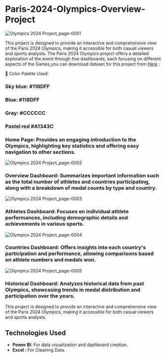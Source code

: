 # Paris-2024-Olympics-Overview-Project

![Olympics 2024 Project_page-0001](https://github.com/user-attachments/assets/aa652938-9473-4fe3-a3db-8b5290ebc49f)

This project is designed to provide an interactive and comprehensive view of the Paris 2024 Olympics, making it accessible for both casual viewers and sports analysts.
The Paris 2024 Olympics project offers a detailed exploration of the event through five dashboards, each focusing on different aspects of the Games,you can download dataset for this project from [Here]([https://docs.google.com/spreadsheets/d/16vpAXXTiHRj1WZgilGsNyX_jpvf3xx63/edit?usp=sharing&ouid=105386622502646294985&rtpof=true&sd=true](https://drive.google.com/drive/folders/10VqjLmXXMHGh_3-zpjp-WD8iKrSxMqqO))
:


🎨 Color Palette Used:

### Sky blue:    #118DFF
### Blue:        #118DFF
### Gray:        #CCCCCC
### Pastel red   #A1343C



### Home Page: Provides an engaging introduction to the Olympics, highlighting key statistics and offering easy navigation to other sections.


![Olympics 2024 Project_page-0002](https://github.com/user-attachments/assets/0f10a28d-5152-4ae7-a980-5dcc504058da)

### Overview Dashboard: Summarizes important information such as the total number of athletes and countries participating, along with a breakdown of medal counts by type and country.

![Olympics 2024 Project_page-0003](https://github.com/user-attachments/assets/f5c51373-c1e0-4dfc-a480-c82a3a882eca)

### Athletes Dashboard: Focuses on individual athlete performances, including demographic details and achievements in various sports.

![Olympics 2024 Project_page-0004](https://github.com/user-attachments/assets/589a9d65-f6e4-44fa-b7a5-0814c3a2c801)

### Countries Dashboard: Offers insights into each country's participation and performance, allowing comparisons based on athlete numbers and medals won.

![Olympics 2024 Project_page-0005](https://github.com/user-attachments/assets/ac85ca01-25e1-4e89-8b08-f960ba9b2d6e)

### Historical Dashboard: Analyzes historical data from past Olympics, showcasing trends in medal distribution and participation over the years.
This project is designed to provide an interactive and comprehensive view of the Paris 2024 Olympics, making it accessible for both casual viewers and sports analysts.


## Technologies Used

- **Power BI:** For data visualization and dashboard creation.
- **Excel :**   For Cleaning Data.


